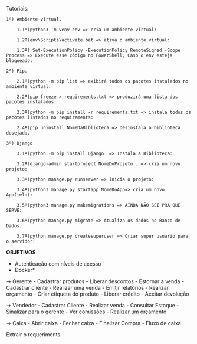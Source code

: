 Tutoriais:

	1ª) Ambiente virtual.
		
		1.1ª)python3 -m venv env => cria um ambiente virtual:
		
		1.2ª)env\Scripts\activate.bat => ativa o ambiente virtual:
		
		1.3ª) Set-ExecutionPolicy -ExecutionPolicy RemoteSigned -Scope Process => Execute esse código no PowerShell, Caso o env esteja bloqueado:
	
	2ª) Pip.
		
		2.1ª)python -m pip list => exibirá todos os pacotes instalados no ambiente virtual:
		
		2.2ª)pip freeze > requirements.txt => produzirá uma lista dos pacotes instalados:
		
		2.3ª)python -m pip install -r requirements.txt => instala todos os pacotes listados no requirements:

		2.4ª)pip uninstall NomeDaBiblioteca => Desinstala a biblioteca desejada.

	3ª) Django

		3.1ª)python -m pip install Django  => Instala a Biblioteca:

		3.2ª)django-admin startproject NomeDoProjeto . => cria um novo projeto:

		3.3ª)python manage.py runserver => inicia o projeto:

		3.4ª)python3 manage.py startapp NomeDoApp=> cria um novo App(tela):

		3.5ª)python3 manage.py makemigrations => AINDA NÃO SEI PRA QUE SERVE:

		3.6ª)python manage.py migrate => Atualiza os dados no Banco de Dados:
		
		3.7ª)python manage.py createsuperuser => Criar super usuário para o servidor:


****************OBJETIVOS****************
- Autenticação com níveis de acesso
- Docker*

-> Gerente
	- Cadastrar produtos
	- Liberar descontos
	- Estornar a venda
	- Cadastrar cliente
	- Realizar uma venda
	- Emitir relatórios
	- Realizar orçamento
	- Criar etiqueta do produto
	- Liberar crédito
	- Aceitar devolução

-> Vendedor
	- Cadastrar Cliente
	- Realizar venda
	- Consultar Estoque
	- Sinalizar para o gerente
	- Ver comissões
	- Realizar um orçamento

-> Caixa
	- Abrir caixa
	- Fechar caixa
	- Finalizar Compra
	- Fluxo de caixa

Extrair o requeriments


